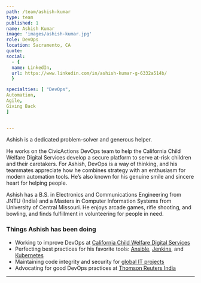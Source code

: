 ```yaml
---
path: /team/ashish-kumar
type: team
published: 1
name: Ashish Kumar
image: 'images/ashish-kumar.jpg'
role: DevOps
location: Sacramento, CA
quote: 
social: 
  - {
  name: LinkedIn,
  url: https://www.linkedin.com/in/ashish-kumar-g-6332a514b/
  }

specialties: [ "DevOps",
Automation,
Agile,
Giving Back
]

  
---
```


Ashish is a dedicated problem-solver and generous helper. 

He works on the CivicActions DevOps team to help the California Child Welfare Digital Services develop a secure platform to serve at-risk children and their caretakers. For Ashish, DevOps is a way of thinking, and his teammates appreciate how he combines strategy with an enthusiasm for modern automation tools. He’s also known for his genuine smile and sincere heart for helping people.

Ashish has a B.S. in Electronics and Communications Engineering from JNTU (India) and a Masters in Computer Information Systems from University of Central Missouri.  He enjoys arcade games, rifle shooting, and bowling, and finds fulfillment in volunteering for people in need. 




### Things Ashish has been doing
* Working to improve DevOps at [California Child Welfare Digital Services](https://cwds.ca.gov/)
* Perfecting best practices for his favorite tools: [Ansible](https://www.ansible.com/), [Jenkins](https://jenkins.io/), and [Kubernetes](https://kubernetes.io/)
* Maintaining code integrity and security for [global IT projects](http://www.tekinvaderz.com/about-us.html)
* Advocating for good DevOps practices at [Thomson Reuters India](https://www.thomsonreuters.com/en/careers/where-we-are/india.html)


-------------------------------
